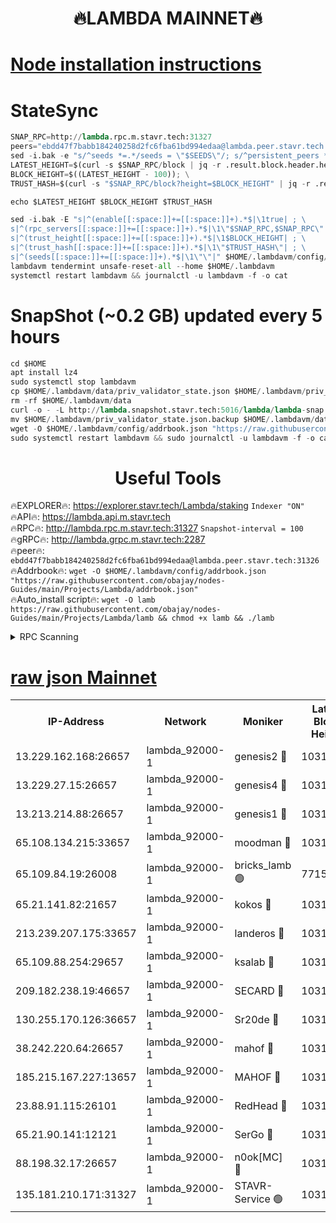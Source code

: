 <h1 align="center"> 🔥LAMBDA MAINNET🔥</h1>


[Node installation instructions](https://github.com/obajay/nodes-Guides/tree/main/Projects/Lambda)
=


# StateSync
```python
SNAP_RPC=http://lambda.rpc.m.stavr.tech:31327
peers="ebdd47f7babb184240258d2fc6fba61bd994edaa@lambda.peer.stavr.tech:31326" 
sed -i.bak -e "s/^seeds *=.*/seeds = \"$SEEDS\"/; s/^persistent_peers *=.*/persistent_peers = \"$PEERS\"/" $HOME/.lambdavm/config/config.toml
LATEST_HEIGHT=$(curl -s $SNAP_RPC/block | jq -r .result.block.header.height); \
BLOCK_HEIGHT=$((LATEST_HEIGHT - 100)); \
TRUST_HASH=$(curl -s "$SNAP_RPC/block?height=$BLOCK_HEIGHT" | jq -r .result.block_id.hash)

echo $LATEST_HEIGHT $BLOCK_HEIGHT $TRUST_HASH

sed -i.bak -E "s|^(enable[[:space:]]+=[[:space:]]+).*$|\1true| ; \
s|^(rpc_servers[[:space:]]+=[[:space:]]+).*$|\1\"$SNAP_RPC,$SNAP_RPC\"| ; \
s|^(trust_height[[:space:]]+=[[:space:]]+).*$|\1$BLOCK_HEIGHT| ; \
s|^(trust_hash[[:space:]]+=[[:space:]]+).*$|\1\"$TRUST_HASH\"| ; \
s|^(seeds[[:space:]]+=[[:space:]]+).*$|\1\"\"|" $HOME/.lambdavm/config/config.toml
lambdavm tendermint unsafe-reset-all --home $HOME/.lambdavm
systemctl restart lambdavm && journalctl -u lambdavm -f -o cat

```
# SnapShot (~0.2 GB) updated every 5 hours
```python
cd $HOME
apt install lz4
sudo systemctl stop lambdavm
cp $HOME/.lambdavm/data/priv_validator_state.json $HOME/.lambdavm/priv_validator_state.json.backup
rm -rf $HOME/.lambdavm/data
curl -o - -L http://lambda.snapshot.stavr.tech:5016/lambda/lambda-snap.tar.lz4 | lz4 -c -d - | tar -x -C $HOME/.lambdavm --strip-components 2
mv $HOME/.lambdavm/priv_validator_state.json.backup $HOME/.lambdavm/data/priv_validator_state.json
wget -O $HOME/.lambdavm/config/addrbook.json "https://raw.githubusercontent.com/obajay/nodes-Guides/main/Projects/Lambda/addrbook.json"
sudo systemctl restart lambdavm && sudo journalctl -u lambdavm -f -o cat
```
 <h1 align="center"> Useful Tools</h1>

🔥EXPLORER🔥:      https://explorer.stavr.tech/Lambda/staking	        `Indexer "ON"` \
🔥API🔥: 			 		 https://lambda.api.m.stavr.tech \
🔥RPC🔥:           http://lambda.rpc.m.stavr.tech:31327	              `Snapshot-interval = 100` \
🔥gRPC🔥:          http://lambda.grpc.m.stavr.tech:2287 \
🔥peer🔥:					 `ebdd47f7babb184240258d2fc6fba61bd994edaa@lambda.peer.stavr.tech:31326` \
🔥Addrbook🔥:    ```wget -O $HOME/.lambdavm/config/addrbook.json "https://raw.githubusercontent.com/obajay/nodes-Guides/main/Projects/Lambda/addrbook.json"``` \
🔥Auto_install script🔥: ```wget -O lamb https://raw.githubusercontent.com/obajay/nodes-Guides/main/Projects/Lambda/lamb && chmod +x lamb && ./lamb```


<details>
<summary>RPC Scanning</summary>

<h2 align="center"> We scan nodes in real time every 4 hours. And we provide the final result of RPC endpoints.
We cannot influence the operation of these nodes in any way. </h2>


```python
If Voting Power is higher than 0 --> then the Node is a validator of the network and may be subject to attack and be a potential threat to the chain.
```
```python
We marked such validators with a red symbol
```

</details>

[raw json Mainnet](https://rpc-check.lambm.stavr.tech/lambm/rpc-lambm-result.json)
=


<table><tr><th>IP-Address</th><th>Network</th><th>Moniker</th><th>Latest Block Height</th><th>Earliest Block Height</th><th>Catching Up</th><th>Voting Power</th><th>Scan Time</th></tr><tr><td>13.229.162.168:26657</td><td>lambda_92000-1</td><td>genesis2 🔴</td><td>10318657</td><td>1</td><td>False</td><td>16606838</td><td>2023-12-03T04:26:08.682829601UTC</td></tr><tr><td>13.229.27.15:26657</td><td>lambda_92000-1</td><td>genesis4 🔴</td><td>10318658</td><td>1</td><td>False</td><td>9887611</td><td>2023-12-03T04:26:11.644255167UTC</td></tr><tr><td>13.213.214.88:26657</td><td>lambda_92000-1</td><td>genesis1 🔴</td><td>10318659</td><td>1</td><td>False</td><td>107835</td><td>2023-12-03T04:26:13.037497951UTC</td></tr><tr><td>65.108.134.215:33657</td><td>lambda_92000-1</td><td>moodman 🔴</td><td>10318660</td><td>632001</td><td>False</td><td>1070005</td><td>2023-12-03T04:26:18.230418655UTC</td></tr><tr><td>65.109.84.19:26008</td><td>lambda_92000-1</td><td>bricks_lamb 🟢</td><td>7715743</td><td>7581001</td><td>False</td><td>0</td><td>2023-12-03T04:26:23.014061205UTC</td></tr><tr><td>65.21.141.82:21657</td><td>lambda_92000-1</td><td>kokos 🔴</td><td>10318659</td><td>7716001</td><td>False</td><td>546765</td><td>2023-12-03T04:26:15.417612102UTC</td></tr><tr><td>213.239.207.175:33657</td><td>lambda_92000-1</td><td>landeros 🔴</td><td>10318657</td><td>8136001</td><td>False</td><td>935429</td><td>2023-12-03T04:26:02.514395233UTC</td></tr><tr><td>65.109.88.254:29657</td><td>lambda_92000-1</td><td>ksalab 🔴</td><td>10318661</td><td>8715001</td><td>False</td><td>501121</td><td>2023-12-03T04:26:19.107807594UTC</td></tr><tr><td>209.182.238.19:46657</td><td>lambda_92000-1</td><td>SECARD 🔴</td><td>10318657</td><td>9443001</td><td>False</td><td>2092101</td><td>2023-12-03T04:26:07.717941836UTC</td></tr><tr><td>130.255.170.126:36657</td><td>lambda_92000-1</td><td>Sr20de 🔴</td><td>10318657</td><td>10014001</td><td>False</td><td>670786</td><td>2023-12-03T04:26:03.232810971UTC</td></tr><tr><td>38.242.220.64:26657</td><td>lambda_92000-1</td><td>mahof 🔴</td><td>10318655</td><td>10131001</td><td>False</td><td>770350</td><td>2023-12-03T04:25:57.833206465UTC</td></tr><tr><td>185.215.167.227:13657</td><td>lambda_92000-1</td><td>MAHOF 🔴</td><td>10318658</td><td>10134001</td><td>False</td><td>2051510</td><td>2023-12-03T04:26:12.112872051UTC</td></tr><tr><td>23.88.91.115:26101</td><td>lambda_92000-1</td><td>RedHead 🔴</td><td>10318657</td><td>10218657</td><td>False</td><td>553202</td><td>2023-12-03T04:26:02.791615866UTC</td></tr><tr><td>65.21.90.141:12121</td><td>lambda_92000-1</td><td>SerGo 🔴</td><td>10318661</td><td>10218661</td><td>False</td><td>10511545</td><td>2023-12-03T04:26:19.524629910UTC</td></tr><tr><td>88.198.32.17:26657</td><td>lambda_92000-1</td><td>n0ok[MC] 🔴</td><td>10318661</td><td>10218661</td><td>False</td><td>1578630</td><td>2023-12-03T04:26:22.674520563UTC</td></tr><tr><td>135.181.210.171:31327</td><td>lambda_92000-1</td><td>STAVR-Service 🟢</td><td>10318660</td><td>10315501</td><td>False</td><td>0</td><td>2023-12-03T04:26:17.824662984UTC</td></tr></table>
